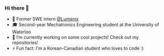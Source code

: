 ### Hi there 👋

- 👷 Former SWE intern [@Lumenix](https://lumenix.com/)
- 🎓 Second-year Mechatronics Engineering student at the University of Waterloo
- 🔭 I’m currently working on some cool projects! Check out my repositories!
- ⚡ Fun fact: I'm a Korean-Canadian student who loves to code :)

